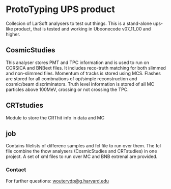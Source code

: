 # ProtoTyping UPS product
Collecion of LarSoft analysers to test out things. This is a stand-alone ups-like product, that is tested and working in Uboonecode v07_11_00 and higher.

## CosmicStudies
This analyser stores PMT and TPC information and is used to run on CORSICA and BNBext files.
It includes reco-truth matching for both slimmed and non-slimmed files.
Momentum of tracks is stored using MCS. 
Flashes are stored for all combnations of op/simple reconstruction and cosmic/beam discriminators.
Truth level information is stored of all MC particles above 100MeV, crossing or not crossing the TPC.

## CRTstudies
Module to store the CRThit info in data and MC

## job
Contains filelists of differenc samples and fcl file to run over them. The fcl file combine the thow analysers (CosmicStudies and CRTstudies) in one project. A set of xml files to run over MC and BNB extrenal are provided.


### Contact
For further questions:
woutervdp@g.harvard.edu
